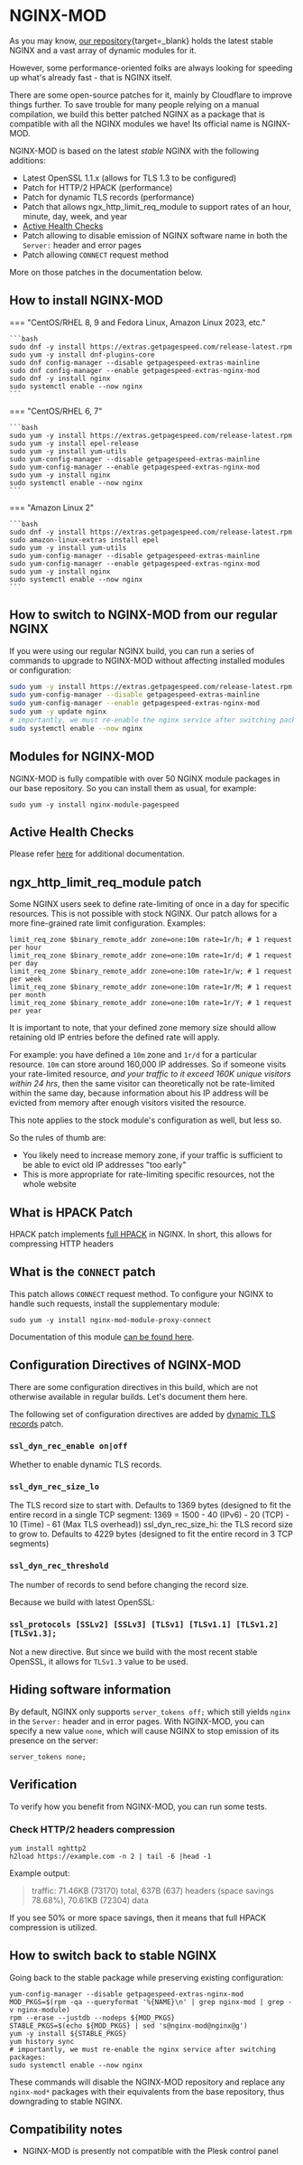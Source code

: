 # NGINX-MOD

As you may know, [our repository](https://www.getpagespeed.com/redhat){target=_blank} holds the latest stable NGINX and a vast array of dynamic modules for it. 

However, some performance-oriented folks are always looking for speeding up what's already fast - that is NGINX itself. 

There are some open-source patches for it, mainly by Cloudflare to improve things further. 
To save trouble for many people relying on a manual compilation, we build this better patched NGINX as a package that is compatible with all the NGINX modules we have! 
Its official name is NGINX-MOD.

NGINX-MOD is based on the latest *stable* NGINX with the following additions:

* Latest OpenSSL 1.1.x (allows for TLS 1.3 to be configured)
* Patch for HTTP/2 HPACK (performance)
* Patch for dynamic TLS records (performance)
* Patch that allows ngx_http_limit_req_module to support rates of an hour, minute, day, week, and year
* [Active Health Checks](https://github.com/yaoweibin/nginx_upstream_check_module)
* Patch allowing to disable emission of NGINX software name in both the `Server:` header and error pages
* Patch allowing `CONNECT` request method

More on those patches in the documentation below.

## How to install NGINX-MOD

=== "CentOS/RHEL 8, 9 and Fedora Linux, Amazon Linux 2023, etc."

    ```bash
    sudo dnf -y install https://extras.getpagespeed.com/release-latest.rpm
    sudo yum -y install dnf-plugins-core
    sudo dnf config-manager --disable getpagespeed-extras-mainline
    sudo dnf config-manager --enable getpagespeed-extras-nginx-mod
    sudo dnf -y install nginx
    sudo systemctl enable --now nginx
    ```

=== "CentOS/RHEL 6, 7"

    ```bash
    sudo yum -y install https://extras.getpagespeed.com/release-latest.rpm
    sudo yum -y install epel-release
    sudo yum -y install yum-utils
    sudo yum-config-manager --disable getpagespeed-extras-mainline
    sudo yum-config-manager --enable getpagespeed-extras-nginx-mod
    sudo yum -y install nginx
    sudo systemctl enable --now nginx
    ``` 
 
=== "Amazon Linux 2"

    ```bash
    sudo dnf -y install https://extras.getpagespeed.com/release-latest.rpm 
    sudo amazon-linux-extras install epel
    sudo yum -y install yum-utils
    sudo yum-config-manager --disable getpagespeed-extras-mainline
    sudo yum-config-manager --enable getpagespeed-extras-nginx-mod
    sudo yum -y install nginx
    sudo systemctl enable --now nginx
    ```

## How to switch to NGINX-MOD from our regular NGINX

If you were using our regular NGINX build, you can run a series of commands to upgrade to NGINX-MOD without affecting installed modules or configuration:

```bash
sudo yum -y install https://extras.getpagespeed.com/release-latest.rpm yum-utils
sudo yum-config-manager --disable getpagespeed-extras-mainline
sudo yum-config-manager --enable getpagespeed-extras-nginx-mod
sudo yum -y update nginx
# importantly, we must re-enable the nginx service after switching packages:
sudo systemctl enable --now nginx
```


## Modules for NGINX-MOD

NGINX-MOD is fully compatible with over 50 NGINX module packages in our base repository.
So you can install them as usual, for example:

    sudo yum -y install nginx-module-pagespeed

## Active Health Checks

Please refer [here](https://github.com/yaoweibin/nginx_upstream_check_module) for additional documentation.

## ngx_http_limit_req_module patch

Some NGINX users seek to define rate-limiting of once in a day for specific resources. This is not possible with stock NGINX.
Our patch allows for a more fine-grained rate limit configuration. Examples:

    limit_req_zone $binary_remote_addr zone=one:10m rate=1r/h; # 1 request per hour
    limit_req_zone $binary_remote_addr zone=one:10m rate=1r/d; # 1 request per day
    limit_req_zone $binary_remote_addr zone=one:10m rate=1r/w; # 1 request per week
    limit_req_zone $binary_remote_addr zone=one:10m rate=1r/M; # 1 request per month
    limit_req_zone $binary_remote_addr zone=one:10m rate=1r/Y; # 1 request per year

It is important to note, that your defined zone memory size should allow retaining old IP entries before the defined rate will apply.

For example: you have defined a `10m` zone and `1r/d` for a particular resource. `10m` can store around 160,000 IP addresses.
So if someone visits your rate-limited resource, *and your traffic to it exceed 160K unique visitors within 24 hrs*, then the same visitor can theoretically not be rate-limited within the same day, because information about his IP address will be evicted from memory after enough visitors visited the resource.

This note applies to the stock module's configuration as well, but less so.

So the rules of thumb are:

* You likely need to  increase memory zone, if your traffic is sufficient to be able to evict old IP addresses "too early"
* This is more appropriate for rate-limiting specific resources, not the whole website

## What is HPACK Patch

HPACK patch implements [full HPACK](https://blog.cloudflare.com/hpack-the-silent-killer-feature-of-http-2/) in NGINX. In short, this allows for compressing HTTP headers

## What is the `CONNECT` patch

This patch allows `CONNECT` request method. To configure your NGINX to handle such requests, install the supplementary module:

    sudo yum -y install nginx-mod-module-proxy-connect

Documentation of this module [can be found here](https://github.com/dvershinin/ngx_http_proxy_connect_module). 

## Configuration Directives of NGINX-MOD

There are some configuration directives in this build, which are not otherwise available in regular builds. Let's document them here.

The following set of configuration directives are added by [dynamic TLS records](https://blog.cloudflare.com/optimizing-tls-over-tcp-to-reduce-latency/) patch. 

### `ssl_dyn_rec_enable on|off`

Whether to enable dynamic TLS records.

### `ssl_dyn_rec_size_lo`

The TLS record size to start with. Defaults to 1369 bytes (designed to fit the entire record in a single TCP segment: 1369 = 1500 - 40 (IPv6) - 20 (TCP) - 10 (Time) - 61 (Max TLS overhead))
ssl_dyn_rec_size_hi: the TLS record size to grow to. Defaults to 4229 bytes (designed to fit the entire record in 3 TCP segments)

### `ssl_dyn_rec_threshold`

The number of records to send before changing the record size.

Because we build with latest OpenSSL:

### `ssl_protocols [SSLv2] [SSLv3] [TLSv1] [TLSv1.1] [TLSv1.2] [TLSv1.3];`

Not a new directive. But since we build with the most recent stable OpenSSL, it allows for `TLSv1.3` value to be used.

## Hiding software information

By default, NGINX only supports `server_tokens off;` which still yields `nginx` in the `Server:` header and in error pages.
With NGINX-MOD, you can specify a new value `none`, which will cause NGINX to stop emission of its presence on the server:

    server_tokens none;

## Verification

To verify how you benefit from NGINX-MOD, you can run some tests.

### Check HTTP/2 headers compression

```
yum install nghttp2
h2load https://example.com -n 2 | tail -6 |head -1
```

Example output:

> traffic: 71.46KB (73170) total, 637B (637) headers (space savings 78.68%), 70.61KB (72304) data

If you see 50% or more space savings, then it means that full HPACK compression is utilized.

## How to switch back to stable NGINX

Going back to the stable package while preserving existing configuration:

```
yum-config-manager --disable getpagespeed-extras-nginx-mod
MOD_PKGS=$(rpm -qa --queryformat '%{NAME}\n' | grep nginx-mod | grep -v nginx-module)
rpm --erase --justdb --nodeps ${MOD_PKGS}
STABLE_PKGS=$(echo ${MOD_PKGS} | sed 's@nginx-mod@nginx@g')
yum -y install ${STABLE_PKGS}
yum history sync
# importantly, we must re-enable the nginx service after switching packages:
sudo systemctl enable --now nginx
```

These commands will disable the NGINX-MOD repository and replace any `nginx-mod*` packages with their equivalents from the base repository, thus downgrading to stable NGINX.

## Compatibility notes

* NGINX-MOD is presently not compatible with the Plesk control panel
